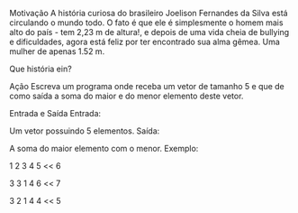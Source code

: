 Motivação
A história curiosa do brasileiro Joelison Fernandes da Silva está circulando o mundo todo. O fato é que ele é simplesmente o homem mais alto do país - tem 2,23 m de altura!, e depois de uma vida cheia de bullying e dificuldades, agora está feliz por ter encontrado sua alma gêmea. Uma mulher de apenas 1.52 m.

Que história ein?

Ação
Escreva um programa onde receba um vetor de tamanho 5 e que de como saída a soma do maior e do menor elemento deste vetor.

Entrada e Saída
Entrada:

Um vetor possuindo 5 elementos.
Saída:

A soma do maior elemento com o menor.
Exemplo:

>>
1 2 3 4 5
<<
6
>>
3 3 1 4 6
<<
7
>>
3 2 1 4 4
<<
5